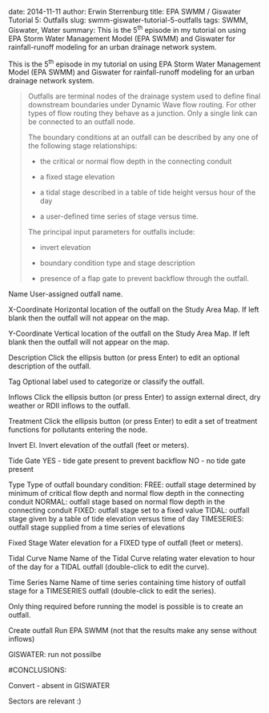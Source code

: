 date: 2014-11-11
author: Erwin Sterrenburg
title: EPA SWMM / Giswater Tutorial 5: Outfalls
slug: swmm-giswater-tutorial-5-outfalls
tags: SWMM, Giswater, Water
summary: This is the 5<sup>th</sup> episode in my tutorial on using EPA Storm Water Management Model (EPA SWMM) and Giswater for rainfall-runoff modeling for an urban drainage network system.

This is the 5<sup>th</sup> episode in my tutorial on using EPA Storm Water Management Model (EPA SWMM) and Giswater for rainfall-runoff modeling for an urban drainage network system.

> Outfalls are terminal nodes of the drainage system used to define final downstream boundaries under Dynamic Wave flow routing. For other types of flow routing they behave as a junction. Only a single link can be connected to an outfall node.
>
> The boundary conditions at an outfall can be described by any one of the following stage relationships: 
> * the critical or normal flow depth in the connecting conduit  
>
> * a fixed stage elevation  
>
> * a tidal stage described in a table of tide height versus hour of the day  
>
> * a user-defined time series of stage versus time.  
>
> The principal input parameters for outfalls include: 
>
> * invert elevation  
>
> * boundary condition type and stage description  
>
> * presence of a flap gate to prevent backflow through the outfall.  


Name 
 User-assigned outfall name. 
 
X-Coordinate 
 Horizontal location of the outfall on the Study Area Map. If left blank then the outfall will not appear on the map. 
 
Y-Coordinate 
 Vertical location of the outfall on the Study Area Map. If left blank then the outfall will not appear on the map. 
 
Description 
 Click the ellipsis button (or press Enter) to edit an optional description of the outfall. 
 
Tag 
 Optional label used to categorize or classify the outfall. 
 
Inflows 
 Click the ellipsis button (or press Enter) to assign external direct, dry weather or RDII inflows to the outfall. 
 
Treatment 
 Click the ellipsis button (or press Enter) to edit a set of treatment functions for pollutants entering the node. 
 
Invert El. 
 Invert elevation of the outfall (feet or meters). 
 
Tide Gate 
 YES - tide gate present to prevent backflow 
NO - no tide gate present 
 
Type 
 Type of outfall boundary condition: 
FREE: outfall stage determined by minimum of critical flow depth and normal flow depth in the connecting conduit 
NORMAL: outfall stage based on normal flow depth in the connecting conduit 
FIXED: outfall stage set to a fixed value 
TIDAL: outfall stage given by a table of tide elevation versus time of day 
TIMESERIES: outfall stage supplied from a time series of elevations 
 
Fixed Stage 
 Water elevation for a FIXED type of outfall (feet or meters). 
 
Tidal Curve Name 
 Name of the Tidal Curve relating water elevation to hour of the day for a TIDAL outfall (double-click to edit the curve). 
 
Time Series Name 
 Name of time series containing time history of outfall stage for a TIMESERIES outfall (double-click to edit the series). 
 
 
Only thing required before running the model is possible is to create an outfall.

Create outfall
Run EPA SWMM (not that the results make any sense without inflows)

GISWATER: run not possilbe


#CONCLUSIONS:

Convert - absent in GISWATER

Sectors are relevant :)
